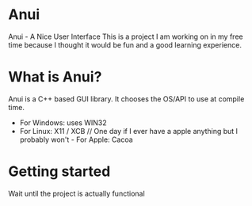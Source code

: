 # Anui
Anui - A Nice User Interface
This is a project I am working on in my free time because I thought it would be fun
and a good learning experience.

# What is Anui?
Anui is a C++ based GUI library. It chooses the OS/API to use at compile time.
- For Windows: uses WIN32
- For Linux: X11 / XCB
// One day if I ever have a apple anything but I probably won't - For Apple: Cacoa

# Getting started
Wait until the project is actually functional
